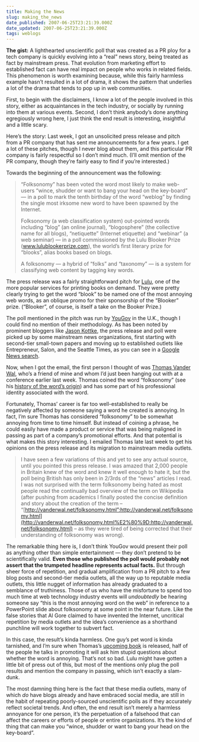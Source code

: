 ```yaml
---
title: Making the News
slug: making_the_news
date_published: 2007-06-25T23:21:39.000Z
date_updated: 2007-06-25T23:21:39.000Z
tags: weblogs
---
```


**The gist:** A lighthearted unscientific poll that was created as a PR ploy for a tech company is quickly evolving into a “real” news story, being treated as fact by mainstream press. That evolution from marketing effort to established fact can have real impact on people who works in related fields. This phenomenon is worth examining because, while this fairly harmless example hasn’t resulted in a lot of drama, it shows the pattern that underlies a lot of the drama that tends to pop up in web communities.

First, to begin with the disclaimers, I know a lot of the people involved in this story, either as acquaintances in the tech industry, or socially by running into them at various events. Second, I don’t think anybody’s done anything egregiously wrong here, I just think the end result is interesting, insightful and a little scary.

Here’s the story: Last week, I got an unsolicited press release and pitch from a PR company that has sent me announcements for a few years. I get a lot of these pitches, though I never blog about them, and this particular PR company is fairly respectful so I don’t mind much. (I’ll omit mention of the PR company, though they’re fairly easy to find if you’re interested.)

Towards the beginning of the announcement was the following:

> “Folksonomy” has been voted the word most likely to make web-users “wince, shudder or want to bang your head on the key-board” — in a poll to mark the tenth birthday of the word “weblog” by finding the single most irksome new word to have been spawned by the Internet.
> 
> Folksonomy (a web classification system) out-pointed words including “blog” (an online journal), “blogosphere” (the collective name for all blogs), “netiquette” (Internet etiquette) and “webinar” (a web seminar) — in a poll commissioned by the Lulu Blooker Prize (www.lulublookerprize.com), the world’s first literary prize for “blooks”, alias books based on blogs.
> 
> A folksonomy — a hybrid of “folks” and “taxonomy” — is a system for classifying web content by tagging key words.

The press release was a fairly straightforward pitch for [Lulu](http://www.lulu.com/), one of the more popular services for printing books on demand. They were pretty clearly trying to get the word “blook” to be named one of the most annoying web words, as an oblique promo for their sponsorship of the “Blooker” prize. (“Blooker”, of course, is itself a take on the Booker Prize.)

The poll mentioned in the pitch was run by [YouGov](http://www.yougov.com/corporate/pressIntro.asp?jID=1&amp;sID=4&amp;UID=) in the U.K., though I could find no mention of their methodology. As has been noted by prominent bloggers like [Jason Kottke](http://www.kottke.org/remainder/07/06/13921.html), the press release and poll were picked up by some mainstream news organizations, first starting with second-tier small-town papers and moving up to established outlets like Entrepreneur, Salon, and the Seattle Times, as you can see in a [Google News search](http://www.google.com/news?q=folksonomy&amp;scoring=n).

Now, when I got the email, the first person I thought of was [Thomas Vander Wal](http://www.vanderwal.net/random/), who’s a friend of mine and whom I’d just been hanging out with at a conference earlier last week. Thomas coined the word “folksonomy” (see his [history of the word’s origin](http://vanderwal.net/folksonomy.html)) and has some part of his professional identity associated with the word.

Fortunately, Thomas’ career is far too well-established to really be negatively affected by someone saying a word he created is annoying. In fact, I’m sure Thomas has considered “folksonomy” to be somewhat annoying from time to time himself. But instead of coining a phrase, he could easily have made a product or service that was being maligned in passing as part of a company’s promotional efforts. And that potential is what makes this story interesting. I emailed Thomas late last week to get his opinions on the press release and its migration to mainstream media outlets.

> I have seen a few variations of this and yet to see any actual source, until you pointed this press release. I was amazed that 2,000 people in Britain knew of the word and knew it well enough to hate it, but the poll being British has only been in 2/3rds of the “news” articles I read. I was not surprised with the term folksonomy being hated as most people read the continually bad overview of the term on Wikipedia (after pushing from academics I finally posted the concise definition and story about the creation of the term – “[http://vanderwal.net/folksonomy.html”:http://vanderwal.net/folksonomy.html](http://vanderwal.net/folksonomy.html%E2%80%9D:http://vanderwal.net/folksonomy.html) – as they were tired of being corrected that their understanding of folksonomy was wrong).

The remarkable thing here is, I don’t think YouGov would present their poll as anything other than simple entertainment — they don’t pretend to be scientifically valid. **Even those who published the poll would probably not assert that the trumpeted headline represents actual facts.** But through sheer force of repetition, and gradual amplification from a PR pitch to a few blog posts and second-tier media outlets, all the way up to reputable media outlets, this little nugget of information has already graduated to a semblance of truthiness. Those of us who have the misfortune to spend too much time at web technology industry events will *undoubtedly* be hearing someone say “this is the most annoying word on the web” in reference to a PowerPoint slide about folksonomy at some point in the near future. Like the false stories that Al Gore claimed to have invented the Internet, uncritical repetition by media outlets and the idea’s convenience as a shorthand punchline will work together to subvert fact.

In this case, the result’s kinda harmless. One guy’s pet word is kinda tarnished, and I’m sure when Thomas’s [upcoming book](http://www.vanderwal.net/random/entrysel.php?blog=1921) is released, half of the people he talks in promoting it will ask him stupid questions about whether the word is annoying. That’s not so bad. Lulu might have gotten a little bit of press out of this, but most of the mentions only plug the poll results and mention the company in passing, which isn’t exactly a slam-dunk.

The most damning thing here is the fact that these media outlets, many of which *do* have blogs already and have embraced social media, are still in the habit of repeating poorly-sourced unscientific polls as if they accurately reflect societal trends. And often, the end result isn’t merely a harmless annoyance for one person, it’s the perpetuation of a falsehood that can affect the careers or efforts of people or entire organizations. It’s the kind of thing that can make you “wince, shudder or want to bang your head on the key-board”.
